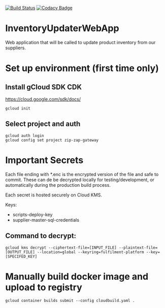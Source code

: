 [![Build Status](https://travis-ci.com/indira-active/fulfillment-platform.svg?token=s8nDqBPzyxfbb3fVZTFy&branch=master)](https://travis-ci.com/indira-active/fulfillment-platform) [![Codacy Badge](https://api.codacy.com/project/badge/Grade/e2906ab1ca4c4ea9a5a01baee82f572a)](https://www.codacy.com?utm_source=github.com&amp;utm_medium=referral&amp;utm_content=indira-active/fulfillment-platform&amp;utm_campaign=Badge_Grade)

# InventoryUpdaterWebApp
Web application that will be called to update product inventory from our suppliers. 

# Set up environment (first time only)
## Install gCloud SDK CDK
https://cloud.google.com/sdk/docs/

    gcloud init

## Select project and auth
    gcloud auth login
    gcloud config set project zip-zap-gateway



# Important Secrets
Each file ending with *.enc is the encrypted version of the file and safe to commit. These can de be decrypted locally for testing/development, or automatically during the production build process.

Each secret is hosted securely on Cloud KMS. 

Keys:

* scripts-deploy-key
* supplier-master-sql-credentials

## Command to decrypt:
    gcloud kms decrypt --ciphertext-file=[INPUT_FILE] --plaintext-file=[OUTPUT_FILE] --location=global --keyring=fulfilment-platform --key=[SPECIFED_KEY]


# Manually build docker image and upload to registry
    gcloud container builds submit --config cloudbuild.yaml .